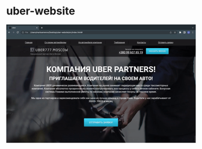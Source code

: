# uber-website

![video](https://github.com/fufic123/uber-website/blob/main/video/uber-preview.gif)
